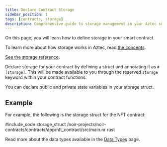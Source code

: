 ```yaml
---
title: Declare Contract Storage
sidebar_position: 1
tags: [contracts, storage]
description: Comprehensive guide to storage management in your Aztec smart contracts.
---
```


On this page, you will learn how to define storage in your smart contract.

To learn more about how storage works in Aztec, read [the concepts](../../../aztec/concepts/storage/index.md).

[See the storage reference](../../reference/smart_contract_reference/storage/index.md).

Declare storage for your contract by defining a struct and annotating it as `#[storage]`. This will be made available to you through the reserved `storage` keyword within your contract functions.

You can declare public and private state variables in your storage struct.

## Example

For example, the following is the storage struct for the NFT contract:

#include_code storage_struct /noir-projects/noir-contracts/contracts/app/nft_contract/src/main.nr rust

Read more about the data types available in the [Data Types](./data_types.md) page.
